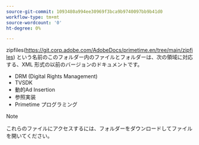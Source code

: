 ```yaml
---
source-git-commit: 1093480a994ee30969f3bca9b9740097bb9b41d0
workflow-type: tm+mt
source-wordcount: '0'
ht-degree: 0%

---
```

zipfiles(https://git.corp.adobe.com/AdobeDocs/primetime.en/tree/main/zipfiles) という名前のこのフォルダー内のファイルとフォルダーは、次の領域に対応する、XML 形式の以前のバージョンのドキュメントです。
* DRM (Digital Rights Management)
* TVSDK
* 動的Ad Insertion
* 参照実装
* Primetime プログラミング
>[!NOTE]
>これらのファイルにアクセスするには、フォルダーをダウンロードしてファイルを開いてください。
